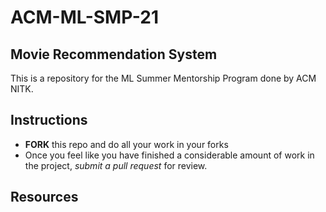 # ACM-ML-SMP-21

## Movie Recommendation System

This is a repository for the ML Summer Mentorship Program done by ACM NITK.

## Instructions
 - **FORK** this repo and do all your work in your forks
 - Once you feel like you have finished a considerable amount of work in the project, *submit a pull request* for review.

## Resources

